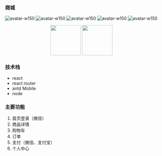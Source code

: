 ### 商城

![avatar-w150](./img/1.png)
![avatar-w150](./img/2.png)
![avatar-w150](./img/3.png)
![avatar-w150](./img/4.png)
![avatar-w150](./img/5.png)
<div align=center>
    <img src="./img/1.png" width = "100" >
    <img src="./img/2.png" width = "100" >
</div>

### 技术栈
- react 
- react router 
- antd Mobile
- node 


### 主要功能
1. 首页登录（微信）
2. 商品详情
3. 购物车
4. 订单
5. 支付（微信、支付宝）
6. 个人中心

